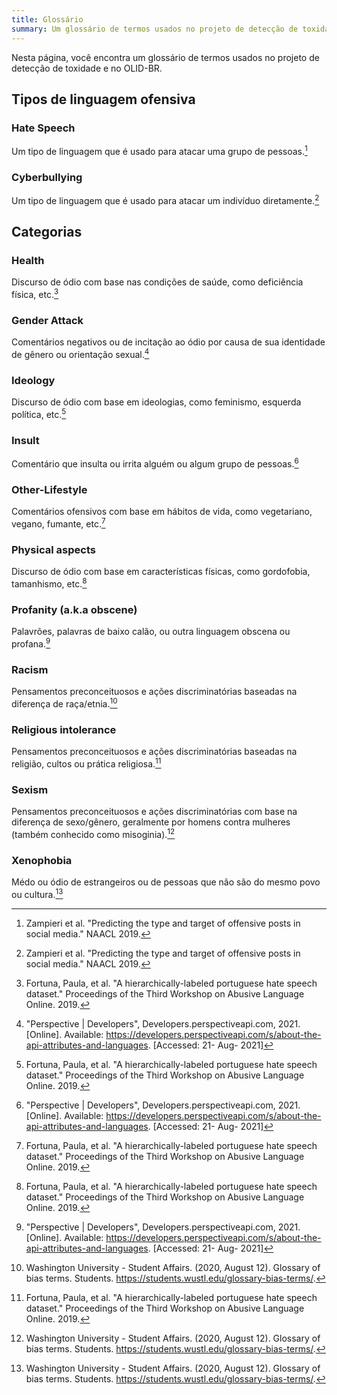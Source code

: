 ```yaml
---
title: Glossário
summary: Um glossário de termos usados no projeto de detecção de toxidade.
---
```


Nesta página, você encontra um glossário de termos usados no projeto de detecção de toxidade e no OLID-BR.

## Tipos de linguagem ofensiva

### Hate Speech

Um tipo de linguagem que é usado para atacar uma grupo de pessoas.[^1]

### Cyberbullying

Um tipo de linguagem que é usado para atacar um indivíduo diretamente.[^1]

## Categorias

### Health

Discurso de ódio com base nas condições de saúde, como deficiência física, etc.[^4]

### Gender Attack

Comentários negativos ou de incitação ao ódio por causa de sua identidade de gênero ou orientação sexual.[^2]

### Ideology

Discurso de ódio com base em ideologias, como feminismo, esquerda política, etc.[^4]

### Insult

Comentário que insulta ou irrita alguém ou algum grupo de pessoas.[^2]

### Other-Lifestyle

Comentários ofensivos com base em hábitos de vida, como vegetariano, vegano, fumante, etc.[^4]

### Physical aspects

Discurso de ódio com base em características físicas, como gordofobia, tamanhismo, etc.[^4]

### Profanity (a.k.a obscene)

Palavrões, palavras de baixo calão, ou outra linguagem obscena ou profana.[^2]

### Racism

Pensamentos preconceituosos e ações discriminatórias baseadas na diferença de raça/etnia.[^3]

### Religious intolerance

Pensamentos preconceituosos e ações discriminatórias baseadas na religião, cultos ou prática religiosa.[^4]

### Sexism

Pensamentos preconceituosos e ações discriminatórias com base na diferença de sexo/gênero, geralmente por homens contra mulheres (também conhecido como misoginia).[^3]

### Xenophobia

Médo ou ódio de estrangeiros ou de pessoas que não são do mesmo povo ou cultura.[^3]

[^1]: Zampieri et al. "Predicting the type and target of offensive posts in social media." NAACL 2019.
[^2]: "Perspective | Developers", Developers.perspectiveapi.com, 2021. [Online]. Available: https://developers.perspectiveapi.com/s/about-the-api-attributes-and-languages. [Accessed: 21- Aug- 2021]
[^3]: Washington University - Student Affairs. (2020, August 12). Glossary of bias terms. Students. https://students.wustl.edu/glossary-bias-terms/.
[^4]: Fortuna, Paula, et al. "A hierarchically-labeled portuguese hate speech dataset." Proceedings of the Third Workshop on Abusive Language Online. 2019.